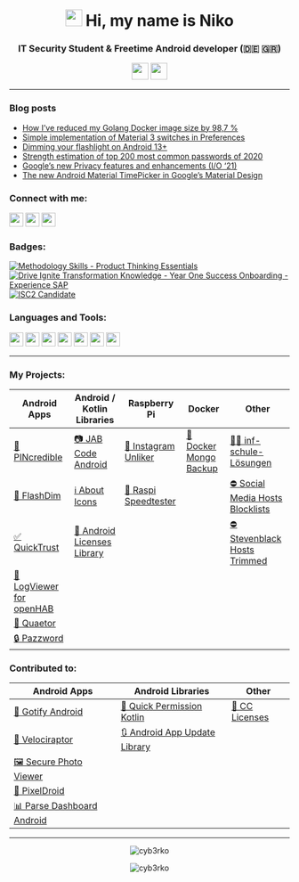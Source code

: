 <h1 align="center"><img src="https://media.giphy.com/media/hvRJCLFzcasrR4ia7z/giphy.gif" height="30px"> Hi, my name is Niko</h1>
<h3 align="center">IT Security Student & Freetime Android developer (🇩🇪 🇬🇷)</h3>

<p align=center>
  <a href="https://signal.org/donate"><img src="https://img.shields.io/badge/Signal%20Sponsor-3B45FD?style=for-the-badge&logo=signal&logoColor=ffffff&cacheSeconds=604800" height="30"></a> <a href="https://matrix.org/membership"><img src="https://img.shields.io/badge/Matrix%20Member-000000?style=for-the-badge&logo=matrix&logoColor=ffffff&cacheSeconds=604800" height="30"/></a>
</p>

---

### Blog posts
<!-- BLOG-POST-LIST:START -->
- [How I’ve reduced my Golang Docker image size by 98,7 %](https://cyb3rko.medium.com/how-ive-reduced-my-golang-docker-image-size-by-98-7-ab1ab7b5cb26?source=rss-3c4b9744f515------2)
- [Simple implementation of Material 3 switches in Preferences](https://cyb3rko.medium.com/simple-implementation-of-material-3-switches-in-preferences-4b83ea3202d1?source=rss-3c4b9744f515------2)
- [Dimming your flashlight on Android 13+](https://cyb3rko.medium.com/dimming-your-flashlight-on-android-13-835cdf2d6f3e?source=rss-3c4b9744f515------2)
- [Strength estimation of top 200 most common passwords of 2020](https://cyb3rko.medium.com/strength-estimation-of-top-200-most-common-passwords-of-2020-8c25ba661e4b?source=rss-3c4b9744f515------2)
- [Google’s new Privacy features and enhancements &lpar;I/O ‘21&rpar;](https://cyb3rko.medium.com/googles-new-privacy-features-and-enhancements-i-o-21-1928bc031735?source=rss-3c4b9744f515------2)
- [The new Android Material TimePicker in Google’s Material Design](https://cyb3rko.medium.com/the-new-android-material-timepicker-in-googles-material-design-44a9a4db8c45?source=rss-3c4b9744f515------2)
<!-- BLOG-POST-LIST:END -->

<h3 align="left">Connect with me:</h3>

<a href="https://medium.com/@cyb3rko"><img src="https://img.shields.io/badge/Medium-000000?style=for-the-badge&logo=medium&cacheSeconds=604800" height="25"/></a> <a href="https://stackoverflow.com/users/9077356"><img src="https://img.shields.io/badge/Stack%20Overflow-F58025?style=for-the-badge&logo=stackoverflow&logoColor=ffffff&cacheSeconds=604800" height="25"/></a> <a href="https://www.linkedin.com/in/cyb3rko"><img src="https://img.shields.io/badge/LinkedIn-0A66C2?style=for-the-badge&cacheSeconds=604800" height="25"/></a>

<h3 align="left">Badges:</h3>

<!--START_SECTION:badges-->
[![Methodology Skills - Product Thinking Essentials](https://images.credly.com/size/110x110/images/3066ac63-3f4b-49f0-a8ac-f9e295ce5921/image.png)](http://www.credly.com/badges/8ea3680a-ebe9-46e3-8491-f59fda08a195 "Methodology Skills - Product Thinking Essentials")
[![Drive Ignite Transformation Knowledge - Year One Success Onboarding - Experience SAP](https://images.credly.com/size/110x110/images/4ae8d0a1-22ef-41d7-87d8-c1711f462103/image.png)](http://www.credly.com/badges/716dff02-f8c3-4d83-90ac-95c4617e328e "Drive Ignite Transformation Knowledge - Year One Success Onboarding - Experience SAP")
[![ISC2 Candidate](https://images.credly.com/size/110x110/images/9180921d-4a13-429e-9357-6f9706a554f0/image.png)](http://www.credly.com/badges/cce7001e-02b6-43dd-9f3a-025d0286f714 "ISC2 Candidate")
<!--END_SECTION:badges-->

<h3 align="left">Languages and Tools:</h3>

<img src="https://img.shields.io/badge/Android-3DDC84?style=for-the-badge&logo=androidstudio&logoColor=ffffff&cacheSeconds=604800" height="25"/> <img src="https://img.shields.io/badge/Kotlin-7F52FF?style=for-the-badge&logo=kotlin&logoColor=ffffff&cacheSeconds=604800" height="25"/> <img src="https://img.shields.io/badge/Java-ED8B00?style=for-the-badge&cacheSeconds=604800" height="25"/> <img src="https://img.shields.io/badge/C%2B%2B-00599C?style=for-the-badge&logo=cplusplus&cacheSeconds=604800" height="25"/> <img src="https://img.shields.io/badge/Flutter-02569B?style=for-the-badge&logo=flutter&cacheSeconds=604800" height="25"/> <img src="https://img.shields.io/badge/Python-3776AB?style=for-the-badge&logo=python&logoColor=ffffff&cacheSeconds=604800" height="25"/> <img src="https://img.shields.io/badge/ABAP-0FAAFF?style=for-the-badge&logo=sap&logoColor=ffffff&cacheSeconds=604800" height="25"/>

---

### My Projects:

| Android Apps | Android / Kotlin Libraries | Raspberry Pi | Docker | Other |
|---|---|---|---|---|
| [🔢 PINcredible](https://github.com/cyb3rko/pincredible) |  [📷 JAB Code Android](https://github.com/cyb3rko/jabcode-android) | [📵 Instagram Unliker](https://github.com/cyb3rko/instagram-unliker) | [💾 Docker Mongo Backup](https://github.com/cyb3rko/docker-mongodb-backup) | [👨‍🏫 inf-schule-Lösungen](https://github.com/cyb3rko/inf-schule-loesungen) |
| [🔦 FlashDim](https://github.com/cyb3rko/flashdim) | [ℹ️ About Icons](https://github.com/cyb3rko/about-icons) | [🚀 Raspi Speedtester](https://github.com/cyb3rko/raspi-speedtester) |  | [⛔ Social Media Hosts Blocklists](https://github.com/cyb3rko/social-media-hosts-blocklists) |
| [✅ QuickTrust](https://github.com/cyb3rko/quicktrust) | [📝 Android Licenses Library](https://github.com/cyb3rko/android-licenses-library) |  |  | [⛔ Stevenblack Hosts Trimmed](https://github.com/cyb3rko/stevenblack-hosts-trimmed) |
| [🔎 LogViewer for openHAB](https://github.com/cyb3rko/logviewer-for-openhab-app) |  |  |  |  |
| [📜 Quaetor](https://github.com/cyb3rko/quaetor-public) |  |  |  |  |
| [🔒 Pazzword](https://github.com/cyb3rko/pazzword) |  |  |  |  |

### Contributed to:

| Android Apps | Android Libraries | Other |
|---|---|---|
| [📨 Gotify Android](https://github.com/gotify/android) | [🔑 Quick Permission Kotlin](https://github.com/cyb3rko/QuickPermissions-Kotlin) | [📝 CC Licenses](https://github.com/santisoler/cc-licenses) |
| [🚗 Velociraptor](https://github.com/cyb3rko/velociraptor-v2) | [🔃 Android App Update Library](https://github.com/Piashsarker/AndroidAppUpdateLibrary) |  |
| [🖼️ Secure Photo Viewer](https://github.com/cyb3rko/Secure-Photo-Viewer) |  |  |
| [📸 PixelDroid](https://github.com/H-PixelDroid/PixelDroid)  |  |  |
| [📊 Parse Dashboard Android](https://github.com/bitterbit/Parse-Dashboard-Android) |  |  |

---

<p align="center"> <img src="https://github-readme-stats.vercel.app/api/top-langs?username=cyb3rko&show_icons=true&locale=en&layout=compact" alt="cyb3rko" /></p>
<p align="center"> <img src=https://github-readme-stats.vercel.app/api?username=cyb3rko&show_icons=true alt=cyb3rko /> </p>
